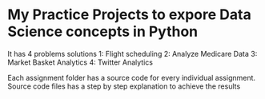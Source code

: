 # My Practice Projects to expore Data Science concepts in Python

It has 4 problems solutions
1: Flight scheduling 
2: Analyze Medicare Data
3: Market Basket Analytics
4: Twitter Analytics

Each assignment folder has a source code for every individual assignment. Source code files has a step by step explanation to achieve the results
